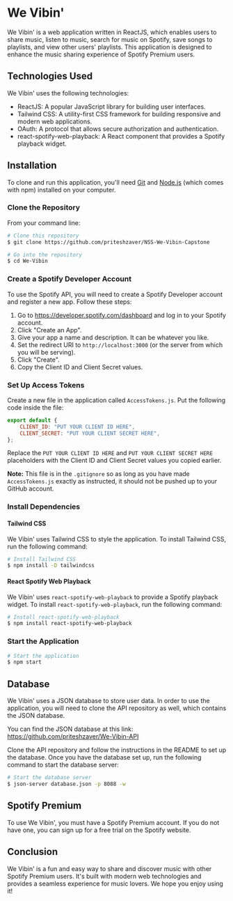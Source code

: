 # We Vibin'

We Vibin' is a web application written in ReactJS, which enables users to share music, listen to music, search for music on Spotify, save songs to playlists, and view other users' playlists. This application is designed to enhance the music sharing experience of Spotify Premium users.

## Technologies Used

We Vibin' uses the following technologies:

- ReactJS: A popular JavaScript library for building user interfaces.
- Tailwind CSS: A utility-first CSS framework for building responsive and modern web applications.
- OAuth: A protocol that allows secure authorization and authentication.
- react-spotify-web-playback: A React component that provides a Spotify playback widget.

## Installation

To clone and run this application, you'll need [Git](https://git-scm.com) and [Node.js](https://nodejs.org/en/) (which comes with npm) installed on your computer.

### Clone the Repository

From your command line:

```bash
# Clone this repository
$ git clone https://github.com/priteshzaver/NSS-We-Vibin-Capstone

# Go into the repository
$ cd We-Vibin
```

### Create a Spotify Developer Account

To use the Spotify API, you will need to create a Spotify Developer account and register a new app. Follow these steps:

1. Go to https://developer.spotify.com/dashboard and log in to your Spotify account.
2. Click "Create an App".
3. Give your app a name and description. It can be whatever you like.
4. Set the redirect URI to `http://localhost:3000` (or the server from which you will be serving).
5. Click "Create".
6. Copy the Client ID and Client Secret values.

### Set Up Access Tokens

Create a new file in the application called `AccessTokens.js`. Put the following code inside the file:

```javascript
export default {
	CLIENT_ID: "PUT YOUR CLIENT ID HERE",
	CLIENT_SECRET: "PUT YOUR CLIENT SECRET HERE",
};
```

Replace the `PUT YOUR CLIENT ID HERE` and `PUT YOUR CLIENT SECRET HERE` placeholders with the Client ID and Client Secret values you copied earlier.

**Note:** This file is in the `.gitignore` so as long as you have made `AccessTokens.js` exactly as instructed, it should not be pushed up to your GitHub account.

### Install Dependencies

#### Tailwind CSS

We Vibin' uses Tailwind CSS to style the application. To install Tailwind CSS, run the following command:

```bash
# Install Tailwind CSS
$ npm install -D tailwindcss
```

#### React Spotify Web Playback

We Vibin' uses `react-spotify-web-playback` to provide a Spotify playback widget. To install `react-spotify-web-playback`, run the following command:

```bash
# Install react-spotify-web-playback
$ npm install react-spotify-web-playback
```

### Start the Application

```bash
# Start the application
$ npm start
```

## Database

We Vibin' uses a JSON database to store user data. In order to use the application, you will need to clone the API repository as well, which contains the JSON database.

You can find the JSON database at this link: https://github.com/priteshzaver/We-Vibin-API

Clone the API repository and follow the instructions in the README to set up the database. Once you have the database set up, run the following command to start the database server:

```bash
# Start the database server
$ json-server database.json -p 8088 -w
```

## Spotify Premium

To use We Vibin', you must have a Spotify Premium account. If you do not have one, you can sign up for a free trial on the Spotify website.

## Conclusion

We Vibin' is a fun and easy way to share and discover music with other Spotify Premium users. It's built with modern web technologies and provides a seamless experience for music lovers. We hope you enjoy using it!
